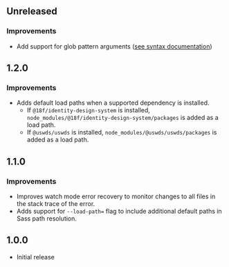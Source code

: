 ## Unreleased

### Improvements

- Add support for glob pattern arguments ([see syntax documentation](https://github.com/mrmlnc/fast-glob#pattern-syntax))

## 1.2.0

### Improvements

- Adds default load paths when a supported dependency is installed.
  - If `@18f/identity-design-system` is installed, `node_modules/@18f/identity-design-system/packages` is added as a load path.
  - If `@uswds/uswds` is installed, `node_modules/@uswds/uswds/packages` is added as a load path.

## 1.1.0

### Improvements

- Improves watch mode error recovery to monitor changes to all files in the stack trace of the error.
- Adds support for `--load-path=` flag to include additional default paths in Sass path resolution.

## 1.0.0

- Initial release
